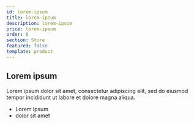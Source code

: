 ```yaml
---
id: lorem-ipsum
title: lorem-ipsum
description: lorem-ipsum
price: lorem-ipsum
order: 0
section: Store
featured: false
template: product
---
```

## Lorem ipsum
Lorem ipsum dolor sit amet, consectetur adipiscing elit, sed do eiusmod tempor incididunt ut labore et dolore magna aliqua.
- Lorem ipsum
- dolor sit amet